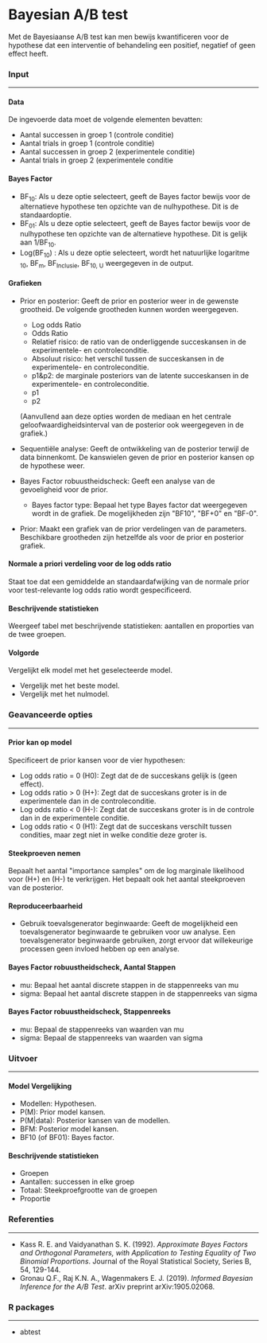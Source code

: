 Bayesian A/B test
=================

Met de Bayesiaanse A/B test kan men bewijs kwantificeren voor de hypothese dat een interventie of behandeling een positief, negatief of geen effect heeft. 


### Input
---------

#### Data
De ingevoerde data moet de volgende elementen bevatten:
- Aantal successen in groep 1 (controle conditie)
- Aantal trials in groep 1 (controle conditie)
- Aantal successen in groep 2 (experimentele conditie)
- Aantal trials in groep 2 (experimentele conditie 


#### Bayes Factor
- BF<sub>10</sub>: Als u deze optie selecteert, geeft de Bayes factor bewijs voor de alternatieve hypothese ten opzichte van de nulhypothese. Dit is de standaardoptie. 
- BF<sub>01</sub>: Als u deze optie selecteert, geeft de Bayes factor bewijs voor de nulhypothese ten opzichte van de alternatieve hypothese. Dit is gelijk aan 1/BF<sub>10</sub>.
- Log(BF<sub>10</sub>) : Als u deze optie selecteert, wordt het natuurlijke logaritme <sub>10</sub>, BF<sub>m</sub>, BF<sub>Inclusie</sub>, BF<sub>10, U</sub> weergegeven in de output.


#### Grafieken
  - Prior en posterior: Geeft de prior en posterior weer in de gewenste grootheid. De volgende grootheden kunnen worden weergegeven.
    - Log odds Ratio
    - Odds Ratio
    - Relatief risico: de ratio van de onderliggende succeskansen in de experimentele- en controleconditie.
	- Absoluut risico: het verschil tussen de succeskansen in de experimentele- en controleconditie. 
    - p1&p2: de marginale posteriors van de latente succeskansen in de experimentele- en controleconditie.
    - p1
    - p2

	(Aanvullend aan deze opties worden de mediaan en het centrale geloofwaardigheidsinterval van de posterior ook weergegeven in de grafiek.)
  - Sequentiële analyse: Geeft de ontwikkeling van de posterior terwijl de data binnenkomt. De kanswielen geven de prior en posterior kansen op de hypothese weer.
  - Bayes Factor robuustheidscheck: Geeft een analyse van de gevoeligheid voor de prior.
    - Bayes factor type: Bepaal het type Bayes factor dat weergegeven wordt in de grafiek. De mogelijkheden zijn "BF10", "BF+0" en "BF-0".
  - Prior: Maakt een grafiek van de prior verdelingen van de parameters. Beschikbare grootheden zijn hetzelfde als voor de prior en posterior grafiek.

#### Normale a priori verdeling voor de log odds ratio
Staat toe dat een gemiddelde an standaardafwijking van de normale prior voor test-relevante log odds ratio wordt gespecificeerd.


#### Beschrijvende statistieken
Weergeef tabel met beschrijvende statistieken: aantallen en proporties van de twee groepen.

#### Volgorde
Vergelijkt elk model met het geselecteerde model.
  - Vergelijk met het beste model.
  - Vergelijk met het nulmodel.


### Geavanceerde opties 
--------------------

#### Prior kan op model 
Specificeert de prior kansen voor de vier hypothesen: 
  - Log odds ratio = 0 (H0): Zegt dat de de succeskans gelijk is (geen effect).
  - Log odds ratio > 0 (H+): Zegt dat de succeskans groter is in de experimentele dan in de controleconditie.
  - Log odds ratio < 0 (H-): Zegt dat de succeskans groter is in de controle dan in de experimentele conditie.
  - Log odds ratio < 0 (H1): Zegt dat de succeskans verschilt tussen condities, maar zegt niet in welke conditie deze groter is.

#### Steekproeven nemen 
Bepaalt het aantal "importance samples" om de log marginale likelihood voor (H+) en (H-) te verkrijgen. Het bepaalt ook het aantal steekproeven van de posterior.

#### Reproduceerbaarheid
- Gebruik toevalsgenerator beginwaarde: Geeft de mogelijkheid een toevalsgenerator beginwaarde te gebruiken voor uw analyse. Een toevalsgenerator beginwaarde gebruiken, zorgt ervoor dat willekeurige processen geen invloed hebben op een analyse.

#### Bayes Factor robuustheidscheck, Aantal Stappen
- mu: Bepaal het aantal discrete stappen in de stappenreeks van mu 
- sigma: Bepaal het aantal discrete stappen in de stappenreeks van sigma

#### Bayes Factor robuustheidscheck, Stappenreeks
- mu: Bepaal de stappenreeks van waarden van mu
- sigma: Bepaal de stappenreeks van waarden van sigma

### Uitvoer
----------

#### Model Vergelijking
  - Modellen: Hypothesen. 
  - P(M): Prior model kansen. 
  - P(M|data): Posterior kansen van de modellen.
  - BFM: Posterior model kansen. 
  - BF10 (of BF01): Bayes factor.

#### Beschrijvende statistieken
  - Groepen
  - Aantallen: successen in elke groep
  - Totaal: Steekproefgrootte van de groepen
  - Proportie


### Referenties
--------------
  - Kass R. E. and Vaidyanathan S. K. (1992). *Approximate Bayes Factors and Orthogonal Parameters, with Application to Testing Equality of Two Binomial Proportions*. Journal of the Royal Statistical Society, Series B, 54, 129-144.
  - Gronau Q.F., Raj K.N. A., Wagenmakers E. J. (2019). *Informed Bayesian Inference for the A/B Test*. arXiv preprint arXiv:1905.02068.


### R packages
--------------
  - abtest